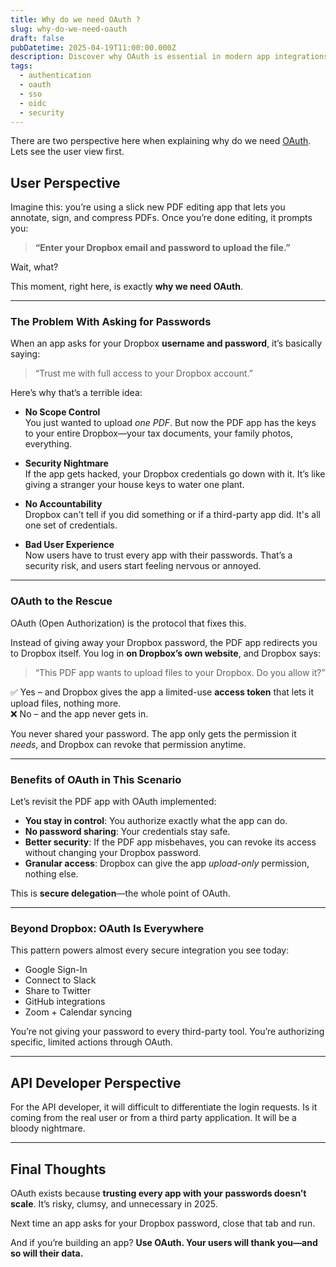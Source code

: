 ```yaml
---
title: Why do we need OAuth ?
slug: why-do-we-need-oauth
draft: false
pubDatetime: 2025-04-19T11:00:00.000Z
description: Discover why OAuth is essential in modern app integrations through a real-world example of a PDF editor uploading to Dropbox—highlighting security, delegation, and best practices.
tags:
  - authentication
  - oauth
  - sso
  - oidc
  - security
---
```


There are two perspective here when explaining why do we need [OAuth](https://oauth.net/2/). Lets see the user view first.

## User Perspective

Imagine this: you’re using a slick new PDF editing app that lets you annotate, sign, and compress PDFs. Once you’re done editing, it prompts you:

> **“Enter your Dropbox email and password to upload the file.”**

Wait, what?

This moment, right here, is exactly **why we need OAuth**.

---

### The Problem With Asking for Passwords

When an app asks for your Dropbox **username and password**, it’s basically saying:

> “Trust me with full access to your Dropbox account.”

Here’s why that’s a terrible idea:

- **No Scope Control**  
  You just wanted to upload *one PDF*. But now the PDF app has the keys to your entire Dropbox—your tax documents, your family photos, everything.

- **Security Nightmare**  
  If the app gets hacked, your Dropbox credentials go down with it. It’s like giving a stranger your house keys to water one plant.

- **No Accountability**  
  Dropbox can't tell if you did something or if a third-party app did. It's all one set of credentials.

- **Bad User Experience**  
  Now users have to trust every app with their passwords. That’s a security risk, and users start feeling nervous or annoyed.

---

### OAuth to the Rescue

OAuth (Open Authorization) is the protocol that fixes this.

Instead of giving away your Dropbox password, the PDF app redirects you to Dropbox itself. You log in **on Dropbox’s own website**, and Dropbox says:

> “This PDF app wants to upload files to your Dropbox. Do you allow it?”

✅ Yes – and Dropbox gives the app a limited-use **access token** that lets it upload files, nothing more.  
❌ No – and the app never gets in.

You never shared your password. The app only gets the permission it *needs*, and Dropbox can revoke that permission anytime.

---

### Benefits of OAuth in This Scenario

Let’s revisit the PDF app with OAuth implemented:

- **You stay in control**: You authorize exactly what the app can do.
- **No password sharing**: Your credentials stay safe.
- **Better security**: If the PDF app misbehaves, you can revoke its access without changing your Dropbox password.
- **Granular access**: Dropbox can give the app *upload-only* permission, nothing else.

This is **secure delegation**—the whole point of OAuth.

---

### Beyond Dropbox: OAuth Is Everywhere

This pattern powers almost every secure integration you see today:

- Google Sign-In
- Connect to Slack
- Share to Twitter
- GitHub integrations
- Zoom + Calendar syncing

You’re not giving your password to every third-party tool. You’re authorizing specific, limited actions through OAuth.

---

## API Developer Perspective

For the API developer, it will difficult to differentiate the login requests. Is it coming from the real user or from a third party application. It will be a bloody nightmare.

---

## Final Thoughts

OAuth exists because **trusting every app with your passwords doesn’t scale**. It’s risky, clumsy, and unnecessary in 2025.

Next time an app asks for your Dropbox password, close that tab and run.

And if you’re building an app?
**Use OAuth. Your users will thank you—and so will their data.**